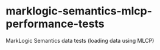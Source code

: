 # marklogic-semantics-mlcp-performance-tests
MarkLogic Semantics data tests (loading data using MLCP)

